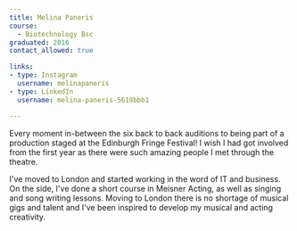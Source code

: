 ```yaml
---
title: Melina Paneris
course:
  - Biotechnology Bsc
graduated: 2016
contact_allowed: true

links:
- type: Instagram
  username: melinapaneris
- type: LinkedIn
  username: melina-paneris-5619bbb1 

---
```


Every moment in-between the six back to back auditions to being part of a production staged at the Edinburgh Fringe Festival! I wish I had got involved from the first year as there were such amazing people I met through the theatre. 

I've moved to London and started working in the word of IT and business. On the side, I've done a short course in Meisner Acting, as well as singing and song writing lessons. Moving to London there is no shortage of musical gigs and talent and I've been inspired to develop my musical and acting creativity. 

